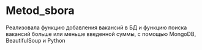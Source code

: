 # Metod_sbora

Реализовала функцию добавления вакансий в БД и функцию поиска вакансий больше или меньше введенной суммы, с помощью MongoDB, BeautifulSoup и Python
